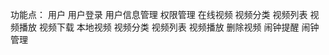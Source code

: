 功能点：
    用户
        用户登录
        用户信息管理
        权限管理
    在线视频
        视频分类
        视频列表
        视频播放
        视频下载
    本地视频
        视频分类
        视频列表
        视频播放
        删除视频
        闹钟提醒
        闹钟管理